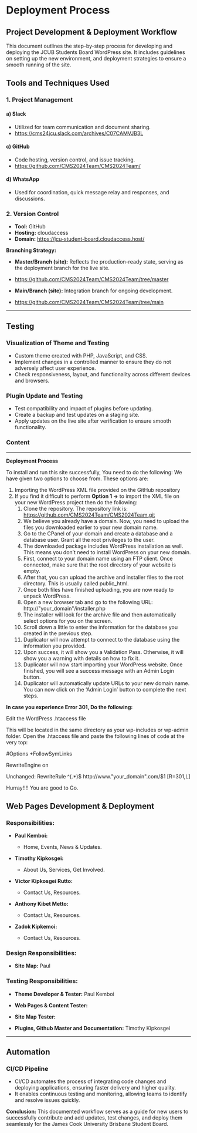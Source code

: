 # Deployment Process 

## Project Development & Deployment Workflow

This document outlines the step-by-step process for developing and deploying the JCUB Students Board WordPress site. It includes guidelines on setting up the new environment,
and deployment strategies to ensure a smooth running of the site.

## Tools and Techniques Used

### 1. Project Management

#### a) Slack
- Utilized for team communication and document sharing.
- https://cms24jcu.slack.com/archives/C07CAMVJB3L


#### c) GitHub
- Code hosting, version control, and issue tracking.
- https://github.com/CMS2024Team/CMS2024Team/

#### d) WhatsApp
- Used for coordination, quick message relay and responses, and discussions.

### 2. Version Control

- **Tool:** GitHub
- **Hosting:** cloudaccess
- **Domain:** https://jcu-student-board.cloudaccess.host/

**Branching Strategy:**
- **Master/Branch (site):** Reflects the production-ready state, serving as the deployment branch for the live site.
- https://github.com/CMS2024Team/CMS2024Team/tree/master
  
- **Main/Branch (site):** Integration branch for ongoing development.
- https://github.com/CMS2024Team/CMS2024Team/tree/main

---

## Testing

### Visualization of Theme and Testing

- Custom theme created with PHP, JavaScript, and CSS.
- Implement changes in a controlled manner to ensure they do not adversely affect user experience.
- Check responsiveness, layout, and functionality across different devices and browsers.

### Plugin Update and Testing

- Test compatibility and impact of plugins before updating.
- Create a backup and test updates on a staging site.
- Apply updates on the live site after verification to ensure smooth functionality.

### Content



---

**Deployment Process**

To install and run this site successfully, You need to do the following:
We have given two options to choose from. These options are:
1. Importing the WordPress XML file provided on the GitHub repository
2. If you find it difficult to perform **Option 1 ->** to import the XML file on your new WordPress project then do the following:
    1. Clone the repository. The repository link is: https://github.com/CMS2024Team/CMS2024Team.git
    2. We believe you already have a domain. Now, you need to upload the files you downloaded earlier to your new domain name.
    3. Go to the CPanel of your domain and create a database and a database user. Grant all the root privileges to the user. 
    4. The downloaded package includes WordPress installation as well. This means you don’t need to install WordPress on your new domain.
    5. First, connect to your domain name using an FTP client. Once connected, make sure that the root directory of your website is empty.
    6. After that, you can upload the archive and installer files to the root directory. This is usually called public_html.
    7. Once both files have finished uploading, you are now ready to unpack WordPress.
    8. Open a new browser tab and go to the following URL: http://"your_domain"/installer.php
    9. The installer will look for the archive file and then automatically select options for you on the screen.
    10. Scroll down a little to enter the information for the database you created in the previous step.
    11. Duplicator will now attempt to connect to the database using the information you provided.
    12. Upon success, it will show you a Validation Pass. Otherwise, it will show you a warning with details on how to fix it.
    13. Duplicator will now start importing your WordPress website. Once finished, you will see a success message with an Admin Login button.
    14. Duplicator will automatically update URLs to your new domain name. You can now click on the ‘Admin Login’ button to complete the next steps.

 **In case you experience Error 301, Do the following:**
 
  Edit the WordPress .htaccess file

This will be located in the same directory as your wp-includes or wp-admin folder. Open the .htaccess file and paste the following lines of code at the very top:

#Options +FollowSymLinks

RewriteEngine on

Unchanged: RewriteRule ^(.*)$ http://www."your_domain".com/$1 [R=301,L]

Hurray!!!! You are good to Go. 

## Web Pages Development & Deployment

### Responsibilities:

- **Paul Kemboi:**
  - Home, Events, News & Updates.

- **Timothy Kipkosgei:**
  - About Us, Services, Get Involved.

- **Victor Kipkosgei Rutto:**
  - Contact Us, Resources.
 
- **Anthony Kibet Metto:**
  - Contact Us, Resources.

- **Zadok Kipkemoi:**
  - Contact Us, Resources.

### Design Responsibilities:


- **Site Map:** Paul

### Testing Responsibilities:

- **Theme Developer & Tester:** Paul Kemboi
  
- **Web Pages & Content Tester:**
  
- **Site Map Tester:**
  
- **Plugins, Github Master and Documentation:** Timothy Kipkosgei

---

## Automation

### CI/CD Pipeline
 
- CI/CD automates the process of integrating code changes and deploying applications, ensuring faster delivery and higher quality. 
- It enables continuous testing and monitoring, allowing teams to identify and resolve issues quickly.

**Conclusion:**
This documented workflow serves as a guide for new users to successfully contribute and add updates, test changes, and deploy them seamlessly for the James Cook University Brisbane Student Board.

